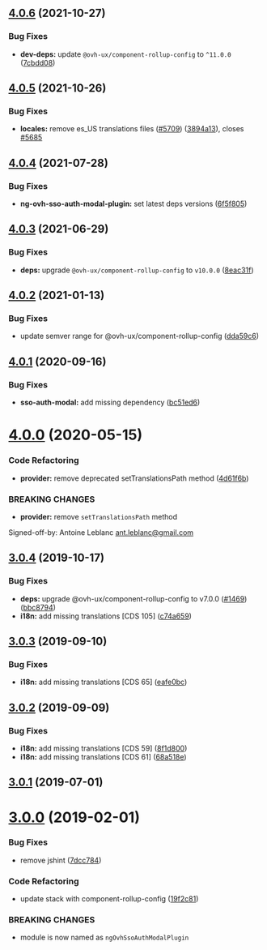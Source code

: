 ## [4.0.6](https://github.com/ovh/manager/compare/@ovh-ux/ng-ovh-sso-auth-modal-plugin@4.0.5...@ovh-ux/ng-ovh-sso-auth-modal-plugin@4.0.6) (2021-10-27)


### Bug Fixes

* **dev-deps:** update `@ovh-ux/component-rollup-config` to `^11.0.0` ([7cbdd08](https://github.com/ovh/manager/commit/7cbdd08ffaf8d7d05f0165bdf0d30d19ed9e428f))



## [4.0.5](https://github.com/ovh/manager/compare/@ovh-ux/ng-ovh-sso-auth-modal-plugin@4.0.4...@ovh-ux/ng-ovh-sso-auth-modal-plugin@4.0.5) (2021-10-26)


### Bug Fixes

* **locales:** remove es_US translations files ([#5709](https://github.com/ovh/manager/issues/5709)) ([3894a13](https://github.com/ovh/manager/commit/3894a1388393ea08b51e08bbfda416e7746fc8ca)), closes [#5685](https://github.com/ovh/manager/issues/5685)



## [4.0.4](https://github.com/ovh/manager/compare/@ovh-ux/ng-ovh-sso-auth-modal-plugin@4.0.3...@ovh-ux/ng-ovh-sso-auth-modal-plugin@4.0.4) (2021-07-28)


### Bug Fixes

* **ng-ovh-sso-auth-modal-plugin:** set latest deps versions ([6f5f805](https://github.com/ovh/manager/commit/6f5f805732148f5da0c49b0355dba7b340f34f2a))



## [4.0.3](https://github.com/ovh/manager/compare/@ovh-ux/ng-ovh-sso-auth-modal-plugin@4.0.2...@ovh-ux/ng-ovh-sso-auth-modal-plugin@4.0.3) (2021-06-29)


### Bug Fixes

* **deps:** upgrade `@ovh-ux/component-rollup-config` to `v10.0.0` ([8eac31f](https://github.com/ovh/manager/commit/8eac31f81e46d1570c131cf55788d6435842ab6d))



## [4.0.2](https://github.com/ovh/manager/compare/@ovh-ux/ng-ovh-sso-auth-modal-plugin@4.0.1...@ovh-ux/ng-ovh-sso-auth-modal-plugin@4.0.2) (2021-01-13)


### Bug Fixes

* update semver range for @ovh-ux/component-rollup-config ([dda59c6](https://github.com/ovh/manager/commit/dda59c6b71cb4ad9ab98f06a0bf995a7eb45a1d9))



## [4.0.1](https://github.com/ovh/manager/compare/@ovh-ux/ng-ovh-sso-auth-modal-plugin@4.0.0...@ovh-ux/ng-ovh-sso-auth-modal-plugin@4.0.1) (2020-09-16)


### Bug Fixes

* **sso-auth-modal:** add missing dependency ([bc51ed6](https://github.com/ovh/manager/commit/bc51ed6977341143b599ab6f654018306fa596a5))



# [4.0.0](https://github.com/ovh/manager/compare/@ovh-ux/ng-ovh-sso-auth-modal-plugin@3.0.4...@ovh-ux/ng-ovh-sso-auth-modal-plugin@4.0.0) (2020-05-15)


### Code Refactoring

* **provider:** remove deprecated setTranslationsPath method ([4d61f6b](https://github.com/ovh/manager/commit/4d61f6bc9a436c6dd6de05687620c153638a5eab))


### BREAKING CHANGES

* **provider:** remove `setTranslationsPath` method

Signed-off-by: Antoine Leblanc <ant.leblanc@gmail.com>



## [3.0.4](https://github.com/ovh-ux/manager/compare/@ovh-ux/ng-ovh-sso-auth-modal-plugin@3.0.3...@ovh-ux/ng-ovh-sso-auth-modal-plugin@3.0.4) (2019-10-17)


### Bug Fixes

* **deps:** upgrade @ovh-ux/component-rollup-config to v7.0.0 ([#1469](https://github.com/ovh-ux/manager/issues/1469)) ([bbc8794](https://github.com/ovh-ux/manager/commit/bbc8794))
* **i18n:** add missing translations [CDS 105] ([c74a659](https://github.com/ovh-ux/manager/commit/c74a659))



## [3.0.3](https://github.com/ovh-ux/manager/compare/@ovh-ux/ng-ovh-sso-auth-modal-plugin@3.0.2...@ovh-ux/ng-ovh-sso-auth-modal-plugin@3.0.3) (2019-09-10)


### Bug Fixes

* **i18n:** add missing translations [CDS 65] ([eafe0bc](https://github.com/ovh-ux/manager/commit/eafe0bc))



## [3.0.2](https://github.com/ovh-ux/manager/compare/@ovh-ux/ng-ovh-sso-auth-modal-plugin@3.0.1...@ovh-ux/ng-ovh-sso-auth-modal-plugin@3.0.2) (2019-09-09)


### Bug Fixes

* **i18n:** add missing translations [CDS 59] ([8f1d800](https://github.com/ovh-ux/manager/commit/8f1d800))
* **i18n:** add missing translations [CDS 61] ([68a518e](https://github.com/ovh-ux/manager/commit/68a518e))



## [3.0.1](https://github.com/ovh-ux/ng-ovh-sso-auth-modal-plugin/compare/v3.0.0...v3.0.1) (2019-07-01)



# [3.0.0](https://github.com/ovh-ux/ng-ovh-sso-auth-modal-plugin/compare/v2.0.1...v3.0.0) (2019-02-01)


### Bug Fixes

* remove jshint ([7dcc784](https://github.com/ovh-ux/ng-ovh-sso-auth-modal-plugin/commit/7dcc784))


### Code Refactoring

* update stack with component-rollup-config ([19f2c81](https://github.com/ovh-ux/ng-ovh-sso-auth-modal-plugin/commit/19f2c81))


### BREAKING CHANGES

* module is now named as `ngOvhSsoAuthModalPlugin`



